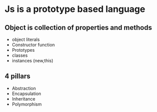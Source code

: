 # Js is a prototype based language

## Object is collection of properties and methods
- object literals
- Constructor function
- Prototypes
- classes
- instances (new,this)

## 4 pillars
- Abstraction
- Encapsulation
- Inheritance
- Polymorphism